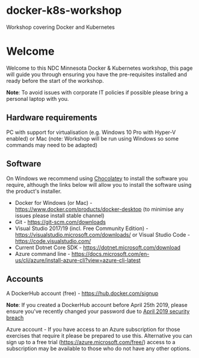 # docker-k8s-workshop
Workshop covering Docker and Kubernetes

# Welcome

Welcome to this NDC Minnesota Docker & Kubernetes workshop, this page will guide you through ensuring you have the pre-requisites installed and ready before the start of the workshop.

**Note**: To avoid issues with corporate IT policies if possible please bring a personal laptop with you.

## Hardware requirements

PC with support for virtualisation (e.g. Windows 10 Pro with Hyper-V enabled)
or
Mac (note: Workshop will be run using Windows so some commands may need to be adapted)

## Software

On Windows we recommend using [Chocolatey](https://chocolatey.org/install) to install the software you require, although the links below will allow you to install the software using the product's installer.

* Docker for Windows (or Mac) - https://www.docker.com/products/docker-desktop (to minimise any issues please install stable channel)
* Git - https://git-scm.com/downloads
* Visual Studio 2017/19 (incl. Free Community Edition) - https://visualstudio.microsoft.com/downloads/ or Visual Studio Code - https://code.visualstudio.com/ 
* Current Dotnet Core SDK - https://dotnet.microsoft.com/download
* Azure command line - https://docs.microsoft.com/en-us/cli/azure/install-azure-cli?view=azure-cli-latest
  
## Accounts

A DockerHub account (free) - https://hub.docker.com/signup 

**Note**: If you  created a DockerHub account before April 25th 2019, please ensure you've recently changed your password due to [April 2019 security breach](https://success.docker.com/article/docker-hub-user-notification)

Azure account - If you have access to an Azure subscription for those exercises that require it please be prepared to use this. Alternative you can sign up to a free trial (https://azure.microsoft.com/free/) access to a subscription may be available to those who do not have any other options.
